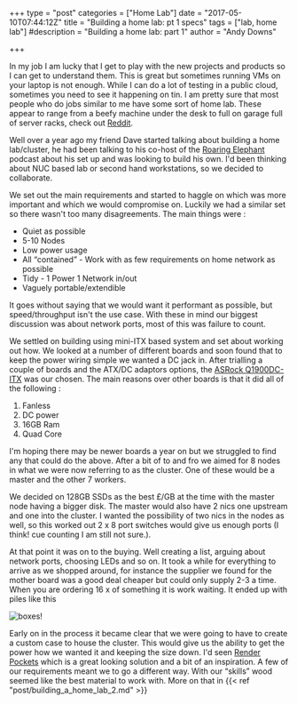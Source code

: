 +++
type = "post"
categories = ["Home Lab"]
date = "2017-05-10T07:44:12Z"
title = "Building a home lab: pt 1 specs"
tags = ["lab, home lab"]
#description = "Building a home lab: part 1"
author = "Andy Downs"

+++

In my job I am lucky that I get to play with the new projects and products so I can get to understand them. This is great but sometimes running VMs on your laptop is not enough. While I can do a lot of testing in a public cloud, sometimes you need to see it happening on tin. I am pretty sure that most people who do jobs similar to me have some sort of home lab. These appear to range from a beefy machine under the desk to full on garage full of server racks, check out [Reddit](https://www.reddit.com/r/homelab/).

Well over a year ago my friend Dave started talking about building a home lab/cluster, he had been talking to his co-host of the [Roaring Elephant](https://roaringelephant.org) podcast about his set up and was looking to build his own. I'd been thinking about NUC based lab or second hand workstations, so we decided to collaborate.

We set out the main requirements and started to haggle on which was more important and which we would compromise on. Luckily we had a similar set so there wasn't too many disagreements. The main things were :

* Quiet as possible
* 5-10 Nodes
* Low power usage
* All <q>contained</q> - Work with as few requirements on home network as possible
* Tidy - 1 Power 1 Network in/out
* Vaguely portable/extendible

It goes without saying that we would want it performant as possible, but speed/throughput isn't the use case. With these in mind our biggest discussion was about network ports, most of this was failure to count.

We settled on building using mini-ITX based system and set about working out how. We looked at a number of different boards and soon found that to keep the power wiring simple we wanted a DC jack in. After trialling a couple of boards and the ATX/DC adaptors options, the [ASRock Q1900DC-ITX](http://www.asrock.com/mb/intel/q1900dc-itx/) was our chosen. The main reasons over other boards is that it did all of the following :

1. Fanless
2. DC power
3. 16GB Ram
4. Quad Core

I'm hoping there may be newer boards a year on but we struggled to find any that could do the above. After a bit of to and fro we aimed for 8 nodes in what we were now referring to as the cluster. One of these would be a master and the other 7 workers.

We decided on 128GB SSDs as the best £/GB at the time with the master node having a bigger disk. The master would also have 2 nics one upstream and one into the cluster. I wanted the possibility of two nics in the nodes as well, so this worked out 2 x 8 port switches would give us enough ports (I think! cue counting I am still not sure.).

At that point it was on to the buying. Well creating a list, arguing about network ports, choosing LEDs and so on. It took a while for everything to arrive as we shopped around, for instance the supplier we found for the mother board was a good deal cheaper but could only supply 2-3 a time. When you are ordering 16 x of something it is work waiting. It ended up with piles like this  

![boxes!](/images/boxes.jpg)

Early on in the process it became clear that we were going to have to create a custom case to house the cluster. This would give us the ability to get the power how we wanted it and keeping the size down. I'd seen [Render Pockets](http://renderpockets.com) which is a great looking solution and a bit of an inspiration. A few of our requirements meant we to go a different way. With our <q>skills</q> wood seemed like the best material to work with. More on that in {{< ref "post/building_a_home_lab_2.md" >}}
